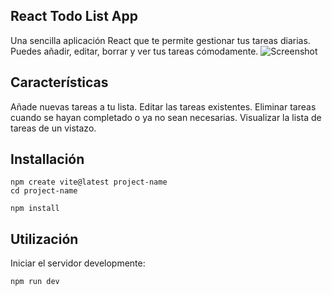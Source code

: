 ## React Todo List App
 Una sencilla aplicación React que te permite gestionar tus tareas diarias. Puedes añadir, editar, borrar y ver tus tareas cómodamente.
![Screenshot](react-todo.jpg)

## Características
Añade nuevas tareas a tu lista.
Editar las tareas existentes.
Eliminar tareas cuando se hayan completado o ya no sean necesarias.
Visualizar la lista de tareas de un vistazo.

## Installación
```
npm create vite@latest project-name
cd project-name

npm install

```
## Utilización
Iniciar  el servidor developmente:
```
npm run dev

```
